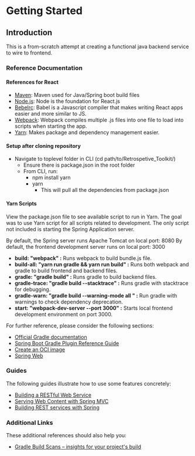 # Getting Started

## Introduction

This is a from-scratch attempt at creating a functional java backend service to wire to frontend.

### Reference Documentation

#### References for React

* [Maven](https://maven.apache.org/install.html):
Maven used for Java/Spring boot build files
* [Node.js](https://nodejs.org/en/download/):
Node is the foundation for React.js
* [Bebelrc](https://babeljs.io/docs/en/):
Babel is a Javascript compiler that makes writing React apps easier and more similar to JS.
* [Webpack](https://webpack.js.org/):
Webpack compiles multiple .js files into one file to load into scripts when starting the app.
* [Yarn](https://classic.yarnpkg.com/en/):
Makes package and dependency management easier.

#### Setup after cloning repository

* Navigate to toplevel folder in CLI (cd path/to/Retrospetive_Toolkit/)
  * Ensure there is package.json in the root folder
  * From CLI, run:
    * npm install yarn
    * yarn
      * This will pull all the dependencies from package.json

#### Yarn Scripts

View the package.json file to see available script to run in Yarn.  The goal was to use Yarn script for all scripts related to
development.  The only script not included is starting the Spring Application server.

By default, the Spring server runs Apache Tomcat on local port: 8080
By default, the frontend development server runs on local port: 3000

* **build: "webpack" :** Runs webpack to build bundle.js file.
* **build-all: "yarn run gradle && yarn run build" :** Runs both webpack and gradle to build frontend and backend files.
* **gradle: "gradle build" :** Runs gradle to build backend files.
* **gradle-trace: "gradle build --stacktrace" :** Runs gradle with stacktrace for debugging.
* **gradle-warn: "gradle build --warning-mode all " :** Run gradle with warnings to check dependency deprecation.
* **start: "webpack-dev-server --port 3000" :** Starts local frontend development environment on port 3000.  

For further reference, please consider the following sections:

* [Official Gradle documentation](https://docs.gradle.org)
* [Spring Boot Gradle Plugin Reference Guide](https://docs.spring.io/spring-boot/docs/2.3.4.RELEASE/gradle-plugin/reference/html/)
* [Create an OCI image](https://docs.spring.io/spring-boot/docs/2.3.4.RELEASE/gradle-plugin/reference/html/#build-image)
* [Spring Web](https://docs.spring.io/spring-boot/docs/2.3.4.RELEASE/reference/htmlsingle/#boot-features-developing-web-applications)

### Guides

The following guides illustrate how to use some features concretely:

* [Building a RESTful Web Service](https://spring.io/guides/gs/rest-service/)
* [Serving Web Content with Spring MVC](https://spring.io/guides/gs/serving-web-content/)
* [Building REST services with Spring](https://spring.io/guides/tutorials/bookmarks/)

### Additional Links

These additional references should also help you:

* [Gradle Build Scans – insights for your project's build](https://scans.gradle.com#gradle)
